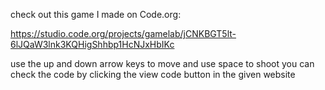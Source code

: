 check out this game I made on Code.org:

https://studio.code.org/projects/gamelab/jCNKBGT5lt-6lJQaW3lnk3KQHigShhbp1HcNJxHbIKc

use the up and down arrow keys to move and use space to shoot
you can check the code by clicking the view code button in the given website 
